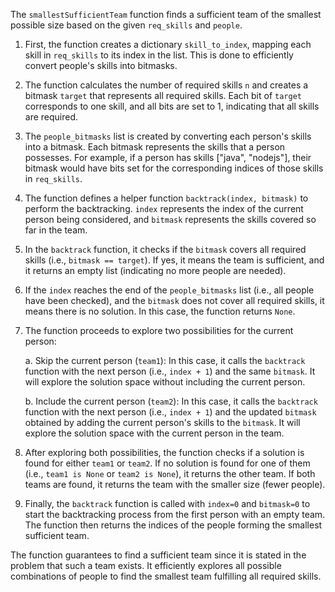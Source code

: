 The `smallestSufficientTeam` function finds a sufficient team of the smallest possible size based on the given `req_skills` and `people`.

1. First, the function creates a dictionary `skill_to_index`, mapping each skill in `req_skills` to its index in the list. This is done to efficiently convert people's skills into bitmasks.

2. The function calculates the number of required skills `n` and creates a bitmask `target` that represents all required skills. Each bit of `target` corresponds to one skill, and all bits are set to 1, indicating that all skills are required.

3. The `people_bitmasks` list is created by converting each person's skills into a bitmask. Each bitmask represents the skills that a person possesses. For example, if a person has skills ["java", "nodejs"], their bitmask would have bits set for the corresponding indices of those skills in `req_skills`.

4. The function defines a helper function `backtrack(index, bitmask)` to perform the backtracking. `index` represents the index of the current person being considered, and `bitmask` represents the skills covered so far in the team.

5. In the `backtrack` function, it checks if the `bitmask` covers all required skills (i.e., `bitmask == target`). If yes, it means the team is sufficient, and it returns an empty list (indicating no more people are needed).

6. If the `index` reaches the end of the `people_bitmasks` list (i.e., all people have been checked), and the `bitmask` does not cover all required skills, it means there is no solution. In this case, the function returns `None`.

7. The function proceeds to explore two possibilities for the current person:

   a. Skip the current person (`team1`): In this case, it calls the `backtrack` function with the next person (i.e., `index + 1`) and the same `bitmask`. It will explore the solution space without including the current person.

   b. Include the current person (`team2`): In this case, it calls the `backtrack` function with the next person (i.e., `index + 1`) and the updated `bitmask` obtained by adding the current person's skills to the `bitmask`. It will explore the solution space with the current person in the team.

8. After exploring both possibilities, the function checks if a solution is found for either `team1` or `team2`. If no solution is found for one of them (i.e., `team1 is None` or `team2 is None`), it returns the other team. If both teams are found, it returns the team with the smaller size (fewer people).

9. Finally, the `backtrack` function is called with `index=0` and `bitmask=0` to start the backtracking process from the first person with an empty team. The function then returns the indices of the people forming the smallest sufficient team.

The function guarantees to find a sufficient team since it is stated in the problem that such a team exists. It efficiently explores all possible combinations of people to find the smallest team fulfilling all required skills.
